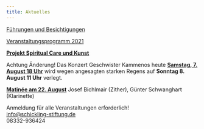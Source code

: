 ```yaml
---
title: Aktuelles
---
```

[Führungen und Besichtigungen](/fuehrungen/) 

  
[Veranstaltungsprogramm 2021](/veranstaltungen/2021/)
   

[**Projekt Spiritual Care und Kunst**](/spiritualcare/)

Achtung Änderung! Das Konzert Geschwister Kammenos heute
[**Samstag, 7. August 18 Uhr**](/veranstaltungen/2021/kammenos) wird wegen angesagten starken Regens auf **Sonntag 8. August 11 Uhr** verlegt. 


[**Matinée am 22. August**](/veranstaltungen/2021/klarizither/) Josef Bichlmair (Zither), Günter Schwanghart (Klarinette)



Anmeldung für alle Veranstaltungen erforderlich!  
info@schickling-stiftung.de    
08332-936424

